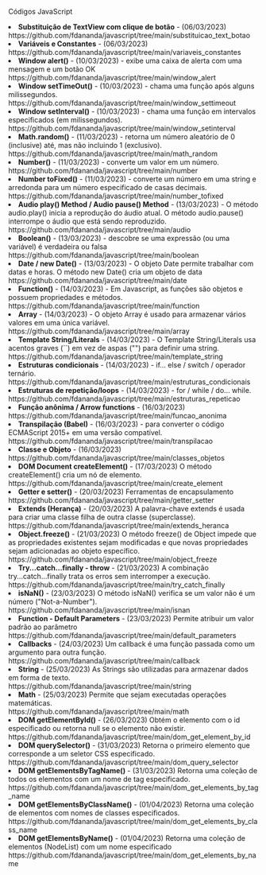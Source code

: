 Códigos JavaScript
<li><b>Substituição de TextView com clique de botão</b> - (06/03/2023)<br>https://github.com/fdananda/javascript/tree/main/substituicao_text_botao</li>
<li><b>Variáveis e Constantes</b> - (06/03/2023)<br>https://github.com/fdananda/javascript/tree/main/variaveis_constantes</li>
<li><b>Window alert()</b> - (10/03/2023) -  exibe uma caixa de alerta com uma mensagem e um botão OK<br>https://github.com/fdananda/javascript/tree/main/window_alert</li>
<li><b>Window setTimeOut()</b> - (10/03/2023) - chama uma função após alguns milissegundos.<br>https://github.com/fdananda/javascript/tree/main/window_settimeout</li>
<li><b>Window setInterval()</b> - (10/03/2023) - chama uma função em intervalos especificados (em milissegundos).<br>https://github.com/fdananda/javascript/tree/main/window_setinterval</li>
<li><b>Math.random()</b> - (11/03/2023) - retorna um número aleatório de 0 (inclusive) até, mas não incluindo 1 (exclusivo).<br>https://github.com/fdananda/javascript/tree/main/math_random</li>
<li><b>Number()</b> - (11/03/2023) - converte um valor em um número.<br>https://github.com/fdananda/javascript/tree/main/number</li>
<li><b>Number toFixed()</b> - (11/03/2023) -  converte um número em uma string e arredonda para um número especificado de casas decimais.<br>https://github.com/fdananda/javascript/tree/main/number_tofixed</li>
<li><b>Audio play() Method / Audio pause() Method</b> - (13/03/2023) -  O método audio.play() inicia a reprodução do áudio atual. O método audio.pause() interrompe o áudio que está sendo reproduzido.<br>https://github.com/fdananda/javascript/tree/main/audio</li>
<li><b>Boolean()</b> - (13/03/2023) - descobre se uma expressão (ou uma variável) é verdadeira ou falsa<br>https://github.com/fdananda/javascript/tree/main/boolean</li>
<li><b>Date / new Date()</b> - (13/03/2023) - O objeto Date permite trabalhar com datas e horas. O método new Date() cria um objeto de data <br>https://github.com/fdananda/javascript/tree/main/date</li>
<li><b>Function()</b> - (14/03/2023) - Em Javascript, as funções são objetos e possuem propriedades e métodos.<br>https://github.com/fdananda/javascript/tree/main/function</li>
<li><b>Array</b> - (14/03/2023) - O objeto Array é usado para armazenar vários valores em uma única variável.<br>https://github.com/fdananda/javascript/tree/main/array</li>
<li><b>Template String/Literals</b> - (14/03/2023) - O Template String/Literals usa acentos graves (``) em vez de aspas ("") para definir uma string.<br>https://github.com/fdananda/javascript/tree/main/template_string</li>
<li><b>Estruturas condicionais</b> - (14/03/2023) - if... else / switch / operador ternário.<br>https://github.com/fdananda/javascript/tree/main/estruturas_condicionais</li>
<li><b>Estruturas de repetição/loops</b> - (14/03/2023) - for / while / do... while.<br>https://github.com/fdananda/javascript/tree/main/estruturas_repeticao</li>
<li><b>Função anônima / Arrow functions</b> - (16/03/2023)<br>https://github.com/fdananda/javascript/tree/main/funcao_anonima</li>
<li><b>Transpilação (Babel)</b> - (16/03/2023) - para converter o código ECMAScript 2015+ em uma versão compatível. <br>https://github.com/fdananda/javascript/tree/main/transpilacao</li>
<li><b>Classe e Objeto</b> - (16/03/2023) <br>https://github.com/fdananda/javascript/tree/main/classes_objetos</li>
<li><b>DOM Document createElement()</b> - (17/03/2023) O método createElement() cria um nó de elemento. <br>https://github.com/fdananda/javascript/tree/main/create_element</li>
<li><b>Getter e setter()</b> - (20/03/2023) Ferramentas de encapsulamento <br>https://github.com/fdananda/javascript/tree/main/getter_setter</li>
<li><b>Extends (Herança)</b> - (20/03/2023) A palavra-chave extends é usada para criar uma classe filha de outra classe (superclasse).  <br>https://github.com/fdananda/javascript/tree/main/extends_heranca</li>
<li><b>Object.freeze()</b> - (21/03/2023) O método freeze() de Object impede que as propriedades existentes sejam modificadas e que novas propriedades sejam adicionadas ao objeto específico.<br>https://github.com/fdananda/javascript/tree/main/object_freeze</li>
<li><b>Try...catch...finally - throw</b> - (21/03/2023) A combinação try...catch...finally trata os erros sem interromper a execução. <br>https://github.com/fdananda/javascript/tree/main/try_catch_finally</li>
<li><b>isNaN()</b> - (23/03/2023) O método isNaN() verifica se um valor não é um número ("Not-a-Number"). <br>https://github.com/fdananda/javascript/tree/main/isnan</li>
<li><b>Function - Default Parameters</b> - (23/03/2023) Permite atribuir um valor padrão ao parâmetro <br>https://github.com/fdananda/javascript/tree/main/default_parameters</li>
<li><b>Callbacks</b> - (24/03/2023) Um callback é uma função passada como um argumento para outra função.<br>https://github.com/fdananda/javascript/tree/main/callback</li>
<li><b>String</b> - (25/03/2023) As Strings são utilizadas para armazenar dados em forma de texto.<br>https://github.com/fdananda/javascript/tree/main/string</li>
<li><b>Math</b> - (25/03/2023) Permite que sejam executadas operações matemáticas.<br>https://github.com/fdananda/javascript/tree/main/math</li>
<li><b>DOM getElementById()</b> - (26/03/2023) Obtém o elemento com o id especificado ou retorna null se o elemento não existir.<br>https://github.com/fdananda/javascript/tree/main/dom_get_element_by_id</li>
<li><b>DOM querySelector()</b> - (31/03/2023) Retorna o primeiro elemento que corresponde a um seletor CSS especificado.<br>https://github.com/fdananda/javascript/tree/main/dom_query_selector</li>
<li><b>DOM getElementsByTagName()</b> - (31/03/2023) Retorna uma coleção de todos os elementos com um nome de tag especificado.<br>https://github.com/fdananda/javascript/tree/main/dom_get_elements_by_tag_name</li>
<li><b>DOM getElementsByClassName()</b> - (01/04/2023) Retorna uma coleção de elementos com nomes de classes especificados.<br>https://github.com/fdananda/javascript/tree/main/dom_get_elements_by_class_name</li>
<li><b>DOM getElementsByName()</b> - (01/04/2023) Retorna uma coleção de elementos (NodeList) com um nome especificado<br>https://github.com/fdananda/javascript/tree/main/dom_get_elements_by_name</li>
